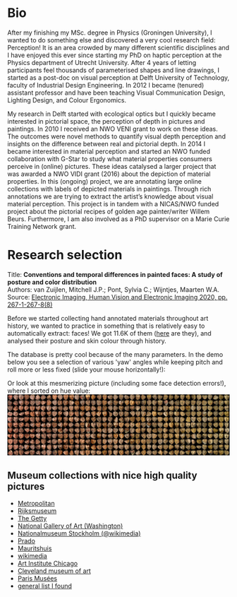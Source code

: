 

# Bio
After my finishing my MSc. degree in Physics (Groningen University), I wanted to do something else and discovered a very cool research field: Perception! It is an area crowded by many different scientific disciplines and I have enjoyed this ever since starting my PhD on haptic perception at the Physics department of Utrecht University. After 4 years of letting participants feel thousands of parameterised shapes and line drawings, I started as a post-doc on visual perception at Delft University of Technology, faculty of Industrial Design Engineering. In 2012 I became (tenured) assistant professor and have been teaching Visual Communication Design, Lighting Design, and Colour Ergonomics. 

My research in Delft started with ecological optics but I quickly became interested in pictorial space, the perception of depth in pictures and paintings. In 2010 I received an NWO VENI grant to work on these ideas. The outcomes were novel methods to quantify visual depth perception and insights on the difference between real and pictorial depth. In 2014 I became interested in material perception and started an NWO funded collaboration with G-Star to study what material properties consumers perceive in (online) pictures. These ideas catalysed a larger project that was awarded a NWO VIDI grant (2016) about the depiction of material properties. In this (ongoing) project, we are annotating large online collections with labels of depicted materials in paintings. Through rich annotations we are trying to extract the artist’s knowledge about visual material perception. This project is in tandem with a NICAS/NWO funded project about the pictorial recipes of golden age painter/writer Willem Beurs. Furthermore, I am also involved as a PhD supervisor on a Marie Curie Training Network grant. 

# Research selection


Title: **Conventions and temporal differences in painted faces: A study of posture and color distribution**<br>
Authors: van Zuijlen, Mitchell J.P.; Pont, Sylvia C.; Wijntjes, Maarten W.A. <br>
Source: [Electronic Imaging, Human Vision and Electronic Imaging 2020, pp. 267-1-267-8(8)](https://doi.org/10.2352/ISSN.2470-1173.2020.11.HVEI-267)

Before we started collecting hand annotated materials throughout art history, we wanted to practice in something that is relatively easy to automatically extract: faces! We got 11.6K of them ([here](https://doi.org/10.4121/uuid:3beee8ef-1b7e-451f-966f-13230cb2bbe7) are they), and analysed their posture and skin colour through history. 

The database is pretty cool because of the many parameters. In the demo below you see a selection of various 'yaw' angles while keeping pitch and roll more or less fixed (slide your mouse horizontally!):

<div id="c1"></div> 

Or look at this mesmerizing picture (including some face detection errors!), where I sorted on hue value:
![](images/imcol.jpg) 


<!--<div id="brownianDemo"></div>-->


## Museum collections with nice high quality pictures

- [Metropolitan](https://www.metmuseum.org/art/collection/)
- [Rijksmuseum](https://www.rijksmuseum.nl/en/search)
- [The Getty](https://www.getty.edu/art/collection/)
- [National Gallery of Art (Washington)](https://www.nga.gov/collection/collection-search.html)
- [Nationalmuseum Stockholm (@wikimedia)](https://commons.wikimedia.org/wiki/Category:Media_contributed_by_Nationalmuseum_Stockholm:_2016-100)
- [Prado](https://www.museodelprado.es/en/the-collection)
- [Mauritshuis](https://www.mauritshuis.nl/en/explore/the-collection/search/)
- [wikimedia](https://commons.wikimedia.org/wiki/Main_Page)
- [Art Institute Chicago](https://www.artic.edu/collection)
- [Cleveland museum of art](http://www.clevelandart.org/)
- [Paris Musées](http://parismuseescollections.paris.fr/en)
- [general list I found](http://www.openculture.com/2016/05/1-8-million-free-works-of-art-from-world-class-museums-a-meta-list.html)



<script src="https://cdnjs.cloudflare.com/ajax/libs/p5.js/0.7.3/p5.min.js"></script>
<script src="sketch.js"></script>